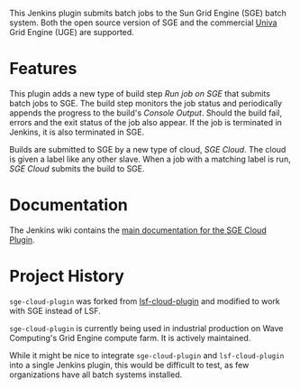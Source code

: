 This Jenkins plugin submits batch jobs to the Sun Grid Engine (SGE) batch system.  Both the open source version of SGE and the commercial [Univa](http://http://www.univa.com/) Grid Engine (UGE) are supported.

# Features

This plugin adds a new type of build step *Run job on SGE* that submits batch jobs to SGE. The build step monitors the job status and periodically appends the progress to the build's *Console Output*. Should the build fail, errors and the exit status of the job also appear. If the job is terminated in Jenkins, it is also terminated in SGE.

Builds are submitted to SGE by a new type of cloud, *SGE Cloud*.  The cloud is given a label like any other slave.  When a job with a matching label is run, *SGE Cloud* submits the build to SGE.

# Documentation

The Jenkins wiki contains the [main documentation for the SGE Cloud Plugin](https://wiki.jenkins-ci.org/display/JENKINS/SGE+Cloud+Plugin).

# Project History

`sge-cloud-plugin` was forked from [lsf-cloud-plugin](https://github.com/jenkinsci/lsf-cloud-plugin) and modified to work with SGE instead of LSF.

`sge-cloud-plugin` is currently being used in industrial production on Wave Computing's Grid Engine compute farm.  It is actively maintained.

While it might be nice to integrate `sge-cloud-plugin` and `lsf-cloud-plugin` into a single Jenkins plugin, this would be difficult to test, as few organizations have all batch systems installed.
